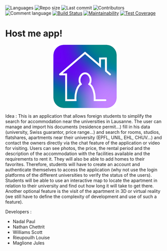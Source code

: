 ![Languages](https://img.shields.io/github/languages/top/host-me-app/host-me)
![Repo size](https://img.shields.io/github/repo-size/host-me-app/host-me)
![Last commit](https://img.shields.io/github/last-commit/host-me-app/host-me)
![Contributors](https://img.shields.io/github/contributors/host-me-app/host-me)
![Comment language](https://img.shields.io/badge/comment%20language-english-orange)
[![Build Status](https://api.cirrus-ci.com/github/host-me-app/host-me.svg)](https://cirrus-ci.com/github/host-me-app/host-me)
[![Maintainability](https://api.codeclimate.com/v1/badges/14ec7e18db1effc26145/maintainability)](https://codeclimate.com/github/host-me-app/host-me/maintainability)
[![Test Coverage](https://api.codeclimate.com/v1/badges/14ec7e18db1effc26145/test_coverage)](https://codeclimate.com/github/host-me-app/host-me/test_coverage)

# Host me app!

<p align="center">
    <img src="logo.png" width="200" height="200" />
</p>

Idea :
This is an application that allows foreign students to simplify the search for accommodation near
the universities in Lausanne. The user can manage and import his documents (residence permit...)
fill in his data (university, Swiss guarantor, price range...) and search for rooms, studios,
flatshares, apartments near their university (EPFL, UNIL, EHL, CHUV...) and contact the owners
directly via the chat feature of the application or video for visiting. Users can see photos, the
price, the rental period and the description of the accommodation with the facilities available and
the requirements to rent it. They will also be able to add homes to their favorites. Therefore,
students will have to create an account and authenticate themselves to access the application (why
not use the login platforms of the different universities to verify the status of the users).
Students will be able to use an interactive map to locate the apartment in relation to their
university and find out how long it will take to get there. Another optional feature is the visit of
the apartment in 3D or virtual reality (we still have to define the complexity of development and
use of such a feature).

Developers :

- Nadal Paul
- Nathan Chettrit
- Williams Scott
- Rieupouilh Louise
- Maglione Jules 

